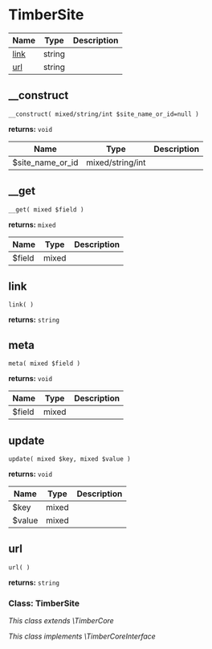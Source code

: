 
# TimberSite




Name | Type | Description
---- | ---- | -----------
[link](#link) | string | 
[url](#url) | string | 
## __construct
`__construct( mixed/string/int $site_name_or_id=null )`

**returns:** `void`



Name | Type | Description
---- | ---- | -----------
$site_name_or_id | mixed/string/int | 


## __get
`__get( mixed $field )`

**returns:** `mixed`



Name | Type | Description
---- | ---- | -----------
$field | mixed | 


## link
`link( )`

**returns:** `string`




## meta
`meta( mixed $field )`

**returns:** `void`



Name | Type | Description
---- | ---- | -----------
$field | mixed | 


## update
`update( mixed $key, mixed $value )`

**returns:** `void`



Name | Type | Description
---- | ---- | -----------
$key | mixed | 
$value | mixed | 


## url
`url( )`

**returns:** `string`





### Class: TimberSite



*This class extends \TimberCore*

*This class implements \TimberCoreInterface*

